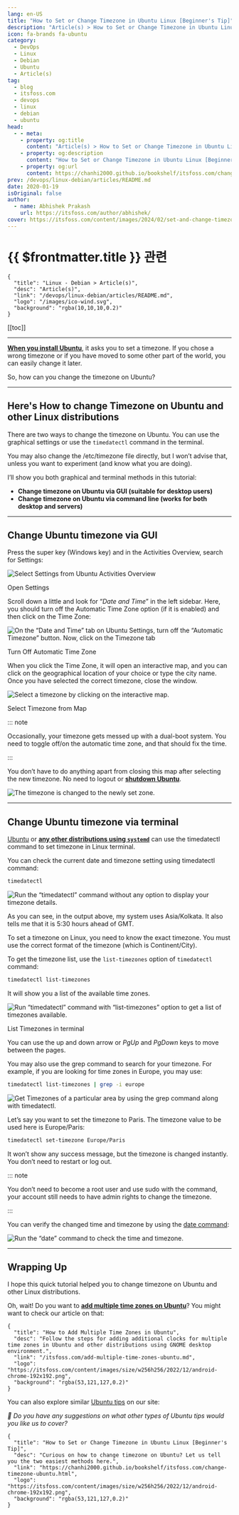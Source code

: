 ```yaml
---
lang: en-US
title: "How to Set or Change Timezone in Ubuntu Linux [Beginner's Tip]"
description: "Article(s) > How to Set or Change Timezone in Ubuntu Linux [Beginner's Tip]"
icon: fa-brands fa-ubuntu
category:
  - DevOps
  - Linux
  - Debian
  - Ubuntu
  - Article(s)
tag:
  - blog
  - itsfoss.com
  - devops
  - linux
  - debian
  - ubuntu
head:
  - - meta:
    - property: og:title
      content: "Article(s) > How to Set or Change Timezone in Ubuntu Linux [Beginner's Tip]"
    - property: og:description
      content: "How to Set or Change Timezone in Ubuntu Linux [Beginner's Tip]"
    - property: og:url
      content: https://chanhi2000.github.io/bookshelf/itsfoss.com/change-timezone-ubuntu.html
prev: /devops/linux-debian/articles/README.md
date: 2020-01-19
isOriginal: false
author: 
  - name: Abhishek Prakash
    url: https://itsfoss.com/author/abhishek/
cover: https://itsfoss.com/content/images/2024/02/set-and-change-timezone-ubuntu.png
---
```


# {{ $frontmatter.title }} 관련

```component VPCard
{
  "title": "Linux - Debian > Article(s)",
  "desc": "Article(s)",
  "link": "/devops/linux-debian/articles/README.md",
  "logo": "/images/ico-wind.svg",
  "background": "rgba(10,10,10,0.2)"
}
```

[[toc]]

---

<SiteInfo
  name="How to Set or Change Timezone in Ubuntu Linux [Beginner's Tip]"
  desc="Curious on how to change timezone on Ubuntu? Let us tell you the two easiest methods here."
  url="https://itsfoss.com/change-timezone-ubuntu"
  logo="https://itsfoss.com/content/images/size/w256h256/2022/12/android-chrome-192x192.png"
  preview="https://itsfoss.com/content/images/2024/02/set-and-change-timezone-ubuntu.png"/>

[**When you install Ubuntu**](/itsfoss.com/install-ubuntu.md), it asks you to set a timezone. If you chose a wrong timezone or if you have moved to some other part of the world, you can easily change it later.

So, how can you change the timezone on Ubuntu?

---

## Here's How to change Timezone on Ubuntu and other Linux distributions

There are two ways to change the timezone on Ubuntu. You can use the graphical settings or use the `timedatectl` command in the terminal.

You may also change the /etc/timezone file directly, but I won’t advise that, unless you want to experiment (and know what you are doing).

I’ll show you both graphical and terminal methods in this tutorial:

- **Change timezone on Ubuntu via GUI (suitable for desktop users)**
- **Change timezone on Ubuntu via command line (works for both desktop and servers)**

---

## Change Ubuntu timezone via GUI

Press the super key (Windows key) and in the Activities Overview, search for Settings:

![Select Settings from Ubuntu Activities Overview](https://itsfoss.com/content/images/2024/01/select-settings-from-overview.png)

Open Settings

Scroll down a little and look for “*Date and Time*” in the left sidebar. Here, you should turn off the Automatic Time Zone option (if it is enabled) and then click on the Time Zone:

![On the “Date and Time” tab on Ubuntu Settings, turn off the “Automatic Timezone” button. Now, click on the Timezone tab](https://itsfoss.com/content/images/2024/01/turn-off-automatic-time-zone-2.png)

Turn Off Automatic Time Zone

When you click the Time Zone, it will open an interactive map, and you can click on the geographical location of your choice or type the city name. Once you have selected the correct timezone, close the window.

![Select a timezone by clicking on the interactive map.](https://itsfoss.com/content/images/2024/01/select-a-timezne-from-map.png)

Select Timezone from Map

::: note

Occasionally, your timezone gets messed up with a dual-boot system. You need to toggle off/on the automatic time zone, and that should fix the time.

:::

You don’t have to do anything apart from closing this map after selecting the new timezone. No need to logout or [**shutdown Ubuntu**](/itsfoss.com/schedule-shutdown-ubuntu.md).

![The timezone is changed to the newly set zone.](https://itsfoss.com/content/images/2024/01/selected-timezone-is-shown-in-settings.png)

---

## Change Ubuntu timezone via terminal

[<FontIcon icon="fa-brands fa-ubuntu"/>Ubuntu](https://ubuntu.com/) or [**any other distributions using `systemd`**](/itsfoss.com/check-if-systemd.md) can use the timedatectl command to set timezone in Linux terminal.

You can check the current date and timezone setting using timedatectl command:

```sh
timedatectl
```

![Run the “timedatectl” command without any option to display your timezone details.](https://itsfoss.com/content/images/2024/01/run-timedatectl-command-in-ubuntu.svg)

As you can see, in the output above, my system uses Asia/Kolkata. It also tells me that it is 5:30 hours ahead of GMT.

To set a timezone on Linux, you need to know the exact timezone. You must use the correct format of the timezone (which is Continent/City).

To get the timezone list, use the `list-timezones` option of `timedatectl` command:

```sh
timedatectl list-timezones
```

It will show you a list of the available time zones.

![Run “timedatectl” command with “list-timezones” option to get a list of timezones available.](https://itsfoss.com/content/images/2024/01/list-timezones-in-terminal-ubuntu.svg)

List Timezones in terminal

You can use the up and down arrow or *PgUp* and *PgDown* keys to move between the pages.

You may also use the grep command to search for your timezone. For example, if you are looking for time zones in Europe, you may use:

```sh
timedatectl list-timezones | grep -i europe
```

![Get Timezones of a particular area by using the grep command along with timedatectl.](https://itsfoss.com/content/images/2024/01/grep-timezones-in-terminal-ubuntu.svg)

Let’s say you want to set the timezone to Paris. The timezone value to be used here is Europe/Paris:

```sh
timedatectl set-timezone Europe/Paris
```

It won’t show any success message, but the timezone is changed instantly. You don’t need to restart or log out.

::: note

You don’t need to become a root user and use sudo with the command, your account still needs to have admin rights to change the timezone.

:::

You can verify the changed time and timezone by using the [<FontIcon icon="fas fa-globe"/>date command](https://linuxhandbook.com/date-command/):

![Run the “date” command to check the time and timezone.](https://itsfoss.com/content/images/2024/01/date-command-to-know-time.svg)

---

## Wrapping Up

I hope this quick tutorial helped you to change timezone on Ubuntu and other Linux distributions.

Oh, wait! Do you want to [**add multiple time zones on Ubuntu**](/itsfoss.com/add-multiple-time-zones-ubuntu.md)? You might want to check our article on that:

```component VPCard
{
  "title": "How to Add Multiple Time Zones in Ubuntu",
  "desc": "Follow the steps for adding additional clocks for multiple time zones in Ubuntu and other distributions using GNOME desktop environment.",
  "link": "/itsfoss.com/add-multiple-time-zones-ubuntu.md",
  "logo": "https://itsfoss.com/content/images/size/w256h256/2022/12/android-chrome-192x192.png",
  "background": "rgba(53,121,127,0.2)"
}
```

You can also explore similar [<FontIcon icon="fas fa-globe"/>Ubuntu tips](https://itsfoss.com/tag/ubuntu/) on our site:

<SiteInfo
  name="Ubuntu Tips, Tweaks and Tutorials Collection"
  desc="Love Ubuntu? We do, too. And we cover it extensively. Here, you'll find lots of tips, tweaks and tutorials on Ubuntu, the most popular distro out there."
  url="https://itsfoss.com/tag/ubuntu/"
  logo="https://itsfoss.com/content/images/size/w256h256/2022/12/android-chrome-192x192.png"
  preview="https://itsfoss.com/content/images/2023/06/ubuntu.png"/>

*💬 Do you have any suggestions on what other types of Ubuntu tips would you like us to cover?*

<!-- TODO: add ARTICLE CARD -->
```component VPCard
{
  "title": "How to Set or Change Timezone in Ubuntu Linux [Beginner's Tip]",
  "desc": "Curious on how to change timezone on Ubuntu? Let us tell you the two easiest methods here.",
  "link": "https://chanhi2000.github.io/bookshelf/itsfoss.com/change-timezone-ubuntu.html",
  "logo": "https://itsfoss.com/content/images/size/w256h256/2022/12/android-chrome-192x192.png",
  "background": "rgba(53,121,127,0.2)"
}
```
